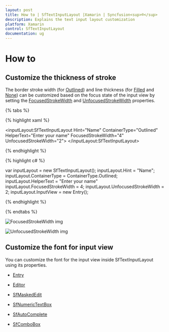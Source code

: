 ```yaml
---
layout: post
title: How to | SfTextInputLayout |Xamarin | Syncfusion<sup>®</sup>
description: Explains the text input layout customization
platform: Xamarin
control: SfTextInputLayout
documentation: ug
--- 
```

# How to 

## Customize the thickness of stroke 

The border stroke width (for [Outlined](https://help.syncfusion.com/cr/xamarin/Syncfusion.XForms.TextInputLayout.ContainerType.html)) and line thickness (for [Filled](https://help.syncfusion.com/cr/xamarin/Syncfusion.XForms.TextInputLayout.ContainerType.html) and [None](https://help.syncfusion.com/cr/xamarin/Syncfusion.XForms.TextInputLayout.ContainerType.html)) can be customized based on the focus state of the input view by setting the [FocusedStrokeWidth](https://help.syncfusion.com/cr/xamarin/Syncfusion.XForms.TextInputLayout.SfTextInputLayout.html#Syncfusion_XForms_TextInputLayout_SfTextInputLayout_FocusedStrokeWidthProperty) and [UnfocusedStrokeWidth](https://help.syncfusion.com/cr/xamarin/Syncfusion.XForms.TextInputLayout.SfTextInputLayout.html#Syncfusion_XForms_TextInputLayout_SfTextInputLayout_UnfocusedStrokeWidthProperty) properties.

{% tabs %}

{% highlight xaml %}

<inputLayout:SfTextInputLayout
            Hint="Name" 
            ContainerType="Outlined"
            HelperText="Enter your name"
	    FocusedStrokeWidth="4"
	    UnfocusedStrokeWidth="2">
            <Entry />
</inputLayout:SfTextInputLayout>
		
{% endhighlight %}

{% highlight c# %}

var inputLayout = new SfTextInputLayout();
inputLayout.Hint = "Name";
inputLayout.ContainerType = ContainerType.Outlined;
inputLayout.HelperText = "Enter your name"
inputLayout.FocusedStrokeWidth = 4;
inputLayout.UnfocusedStrokeWidth = 2;
inputLayout.InputView = new Entry(); 

{% endhighlight %}

{% endtabs %}

![FocusedStrokeWidth img](How-to-images/FocusedStroke.png)

![UnfocusedStrokeWidth img](How-to-images/UnfocusedStroke.png)

## Customize the font for input view

You can customize the font for the input view inside SfTextInputLayout using its properties.

* [Entry](https://learn.microsoft.com/en-us/dotnet/api/xamarin.forms.entry?view=xamarin-forms#properties)

* [Editor](https://learn.microsoft.com/en-us/dotnet/api/xamarin.forms.editor?view=xamarin-forms#properties)

* [SfMaskedEdit](https://help.syncfusion.com/xamarin/sfmaskededit/visual-customization#setting-appearance-of-text) 

* [SfNumericTextBox](https://help.syncfusion.com/xamarin/sfnumerictextbox/font-settings)

* [SfAutoComplete](https://help.syncfusion.com/xamarin/sfautocomplete/customizing-autocomplete)

* [SfComboBox](https://help.syncfusion.com/xamarin/sfcombobox/customizing-combobox)

